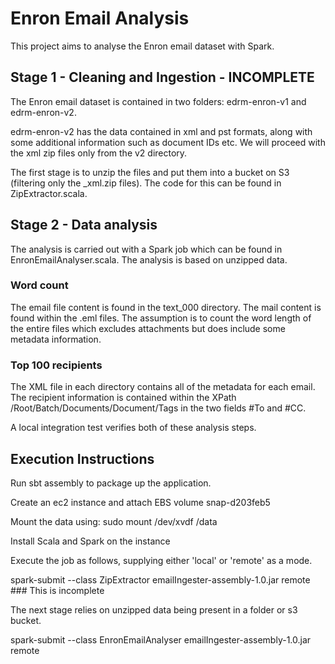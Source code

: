 # Enron Email Analysis

This project aims to analyse the Enron email dataset with Spark. 

## Stage 1 - Cleaning and Ingestion - INCOMPLETE

The Enron email dataset is contained in two folders: edrm-enron-v1 and edrm-enron-v2.

edrm-enron-v2 has the data contained in xml and pst formats, along with some additional information such as document IDs etc.
We will proceed with the xml zip files only from the v2 directory.

The first stage is to unzip the files and put them into a bucket on S3 (filtering only the _xml.zip files). 
The code for this can be found in ZipExtractor.scala.

## Stage 2 - Data analysis

The analysis is carried out with a Spark job which can be found in EnronEmailAnalyser.scala.
The analysis is based on unzipped data.

### Word count

The email file content is found in the text_000 directory. The mail content is found within the .eml files.
The assumption is to count the word length of the entire files which excludes attachments but does include some metadata information.

### Top 100 recipients

The XML file in each directory contains all of the metadata for each email.
The recipient information is contained within the XPath /Root/Batch/Documents/Document/Tags in the two fields #To and #CC.

A local integration test verifies both of these analysis steps.


## Execution Instructions

Run sbt assembly to package up the application.

Create an ec2 instance and attach EBS volume snap-d203feb5

Mount the data using: sudo mount /dev/xvdf /data

Install Scala and Spark on the instance

Execute the job as follows, supplying either 'local' or 'remote' as a mode.

spark-submit --class ZipExtractor emailIngester-assembly-1.0.jar remote ### This is incomplete 

The next stage relies on unzipped data being present in a folder or s3 bucket.

spark-submit --class EnronEmailAnalyser emailIngester-assembly-1.0.jar remote